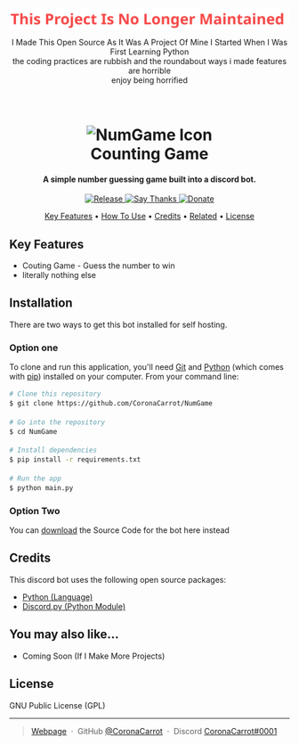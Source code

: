 <img align="center" src="https://raw.githubusercontent.com/CoronaCarrot/Assets/main/Misc/unmaintained.svg"> 
</svg>
<p align="center">I Made This Open Source As It Was A Project Of Mine I Started When I Was First Learning Python<br>the coding practices are rubbish and the roundabout ways i made features are horrible<br>enjoy being horrified</p>


<h1 align="center">
  <br>
  <img src="https://cdn-icons-png.flaticon.com/512/6134/6134806.png" alt="NumGame Icon" width="200">
  <br>
  Counting Game
  <br>
</h1>

<h4 align="center">A simple number guessing game built into a discord bot.</h4>

<p align="center">
  <a href="https://discord.gg/WvShyptJTX">
    <img src="https://img.shields.io/github/v/release/CoronaCarrot/NumGame?display_name=tag"
         alt="Release">
  </a>
  <a href="https://saythanks.io/to/CoronaCarrot">
      <img src="https://img.shields.io/badge/Say%20Thanks-!-1EAEDB.svg" alt="Say Thanks">
  </a>
  <a href="https://www.paypal.com/donate?hosted_button_id=BPNVVEXNAUAZQ">
    <img src="https://img.shields.io/badge/%24-donate-ff69b4" alt="Donate">
  </a>
</p>

<p align="center">
  <a href="#key-features">Key Features</a> •
  <a href="#Installation">How To Use</a> •
  <a href="#credits">Credits</a> •
  <a href="#related">Related</a> •
  <a href="#license">License</a>
</p>


## Key Features

* Couting Game - Guess the number to win
* literally nothing else

## Installation

There are two ways to get this bot installed for self hosting.

### Option one

To clone and run this application, you'll need [Git](https://git-scm.com) and [Python](https://www.python.org/downloads/) (which comes with [pip](https://pip.pypa.io/en/stable/)) installed on your computer. From your command line:

```bash
# Clone this repository
$ git clone https://github.com/CoronaCarrot/NumGame

# Go into the repository
$ cd NumGame

# Install dependencies
$ pip install -r requirements.txt

# Run the app
$ python main.py
```

### Option Two

You can [download](https://github.com/CoronaCarrot/NumGame/releases) the Source Code for the bot here instead

## Credits

This discord bot uses the following open source packages:

- [Python (Language)](https://www.python.org/)
- [Discord.py (Python Module)](https://github.com/Rapptz/discord.py)


## You may also like...

- Coming Soon (If I Make More Projects)

## License

GNU Public License (GPL)

---

> [Webpage](https://coronacarrot.github.io/NumGame/) &nbsp;&middot;&nbsp;
> GitHub [@CoronaCarrot](https://github.com/CoronaCarrot) &nbsp;&middot;&nbsp;
> Discord [CoronaCarrot#0001](https://discord.com)
